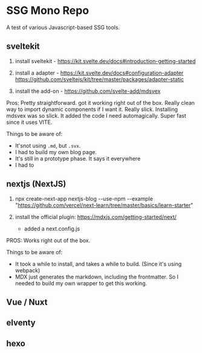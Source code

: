 # SSG Mono Repo

A test of various Javascript-based SSG tools.

## sveltekit

1. install sveltekit - https://kit.svelte.dev/docs#introduction-getting-started
2. install a adapter - https://kit.svelte.dev/docs#configuration-adapter
    https://github.com/sveltejs/kit/tree/master/packages/adapter-static

3. install the add-on - https://github.com/svelte-add/mdsvex

Pros:
Pretty straightforward. got it working right out of the box. 
Really clean way to import dynamic components if I want it. 
Really slick.
Installing mdsvex was so slick. It added the code I need automagically. 
Super fast since it uses VITE.

Things to be aware of:
* It'snot using `.md`, but `.svx`. 
* I had to build my own blog page. 
* It's still in a prototype phase. It says it everywhere
* I had to 



## nextjs (NextJS)

1. npx create-next-app nextjs-blog --use-npm --example "https://github.com/vercel/next-learn/tree/master/basics/learn-starter"

2. install the official plugin: https://mdxjs.com/getting-started/next/
    - added a next.config.js

PROS:
Works right out of the box.

Things to be aware of: 
* It took a while to install, and takes a while to build. (Since it's using webpack)
* MDX just generates the markdown, including the frontmatter. So I needed to build my own wrapper to get this working.



## Vue / Nuxt 

## elventy

## hexo
